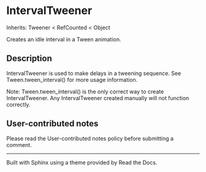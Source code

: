 # IntervalTweener

Inherits: Tweener < RefCounted < Object

Creates an idle interval in a Tween animation.

## Description

IntervalTweener is used to make delays in a tweening sequence. See
Tween.tween_interval() for more usage information.

Note: Tween.tween_interval() is the only correct way to create
IntervalTweener. Any IntervalTweener created manually will not function
correctly.

## User-contributed notes

Please read the User-contributed notes policy before submitting a comment.

* * *

Built with Sphinx using a theme provided by Read the Docs.

